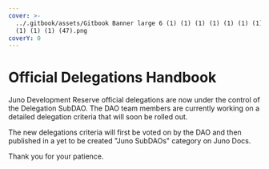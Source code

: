 ```yaml
---
cover: >-
  ../.gitbook/assets/Gitbook Banner large 6 (1) (1) (1) (1) (1) (1) (1) (1) (1)
  (1) (1) (1) (47).png
coverY: 0
---
```


# Official Delegations Handbook

Juno Development Reserve official delegations are now under the control of the Delegation SubDAO. The DAO team members are currently working on a detailed delegation criteria that will soon be rolled out.

The new delegations criteria will first be voted on by the DAO and then published in a yet to be created "Juno SubDAOs" category on Juno Docs.

Thank you for your patience.
